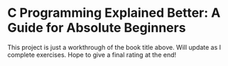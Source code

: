 # C Programming Explained Better: A Guide for Absolute Beginners

This project is just a workthrough of the book title above. Will update as I complete exercises. Hope to give a final rating at the end!
